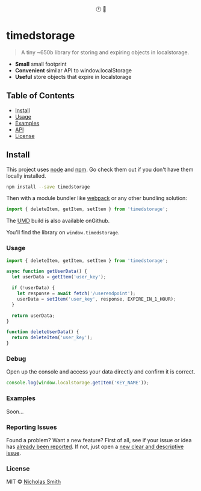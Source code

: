 <p align="center">
🕐 📁
</p>

# timedstorage

> A tiny ~650b library for storing and expiring objects in localstorage.

- **Small** small footprint
- **Convenient** similar API to window.localStorage
- **Useful** store objects that expire in localstorage

## Table of Contents

- [Install](#install)
- [Usage](#usage)
- [Examples](#examples)
- [API](#api)
- [License](#license)

## Install

This project uses [node](http://nodejs.org) and [npm](https://npmjs.com). Go check them out if you don't have them locally installed.

```sh
npm install --save timedstorage
```

Then with a module bundler like [webpack](https://webpack.js.org) or any other bundling solution:

```js
import { deleteItem, getItem, setItem } from 'timedstorage';
```

The [UMD](https://github.com/umdjs/umd) build is also available onGithub.

You'll find the library on `window.timedstorage`.

### Usage

```js
import { deleteItem, getItem, setItem } from 'timedstorage';

async function getUserData() {
  let userData = getItem('user_key');

  if (!userData) {
    let response = await fetch('/userendpoint');
    userData = setItem('user_key', response, EXPIRE_IN_1_HOUR);
  }

  return userData;
}

function deleteUserData() {
  return deleteItem('user_key');
}
```

### Debug

Open up the console and access your data directly and confirm it is correct.

```js
console.log(window.localstorage.getItem('KEY_NAME'));
```

### Examples

Soon...

### Reporting Issues

Found a problem? Want a new feature? First of all, see if your issue or idea has [already been reported](../../issues).
If not, just open a [new clear and descriptive issue](../../issues/new).

### License

MIT © [Nicholas Smith](https://fuhton.com)

